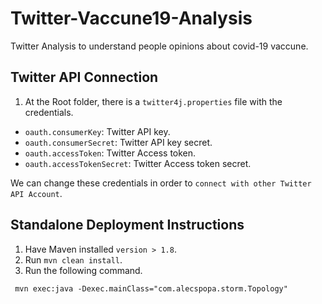 # Twitter-Vaccune19-Analysis

Twitter Analysis to understand people opinions about covid-19 vaccune.

## Twitter API Connection

1. At the Root folder, there is a `twitter4j.properties` file with the credentials.

- `oauth.consumerKey`: Twitter API key.
- `oauth.consumerSecret`: Twitter API key secret.
- `oauth.accessToken`: Twitter Access token.
- `oauth.accessTokenSecret`: Twitter Access token secret.

We can change these credentials in order to `connect with other Twitter API Account`.

## Standalone Deployment Instructions

1. Have Maven installed `version > 1.8`.
2. Run `mvn clean install`.
3. Run the following command.

```
 mvn exec:java -Dexec.mainClass="com.alecspopa.storm.Topology"
```